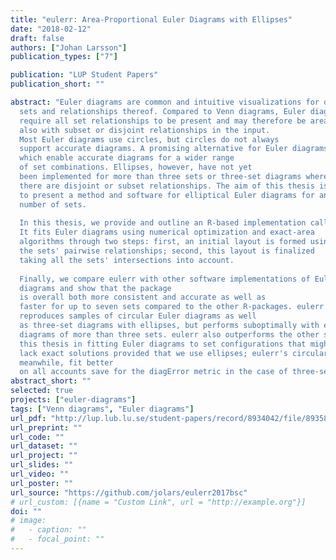 ```yaml
---
title: "eulerr: Area-Proportional Euler Diagrams with Ellipses"
date: "2018-02-12"
draft: false
authors: ["Johan Larsson"]
publication_types: ["7"]

publication: "LUP Student Papers"
publication_short: ""

abstract: "Euler diagrams are common and intuitive visualizations for data involving
  sets and relationships thereof. Compared to Venn diagrams, Euler diagrams do not
  require all set relationships to be present and may therefore be area-proportional
  also with subset or disjoint relationships in the input.
  Most Euler diagrams use circles, but circles do not always
  support accurate diagrams. A promising alternative for Euler diagrams is ellipses,
  which enable accurate diagrams for a wider range
  of set combinations. Ellipses, however, have not yet
  been implemented for more than three sets or three-set diagrams where
  there are disjoint or subset relationships. The aim of this thesis is
  to present a method and software for elliptical Euler diagrams for any
  number of sets.
  
  In this thesis, we provide and outline an R-based implementation called eulerr.
  It fits Euler diagrams using numerical optimization and exact-area
  algorithms through two steps: first, an initial layout is formed using
  the sets' pairwise relationships; second, this layout is finalized
  taking all the sets' intersections into account.
  
  Finally, we compare eulerr with other software implementations of Euler
  diagrams and show that the package
  is overall both more consistent and accurate as well as
  faster for up to seven sets compared to the other R-packages. eulerr perfectly
  reproduces samples of circular Euler diagrams as well
  as three-set diagrams with ellipses, but performs suboptimally with elliptical
  diagrams of more than three sets. eulerr also outperforms the other software tested in
  this thesis in fitting Euler diagrams to set configurations that might
  lack exact solutions provided that we use ellipses; eulerr's circular diagrams,
  meanwhile, fit better
  on all accounts save for the diagError metric in the case of three-set diagrams."
abstract_short: ""
selected: true
projects: ["euler-diagrams"]
tags: ["Venn diagrams", "Euler diagrams"]
url_pdf: "http://lup.lub.lu.se/student-papers/record/8934042/file/8935805.pdf"
url_preprint: ""
url_code: ""
url_dataset: ""
url_project: ""
url_slides: ""
url_video: ""
url_poster: ""
url_source: "https://github.com/jolars/eulerr2017bsc"
# url_custom: [{name = "Custom Link", url = "http://example.org"}]
doi: ""
# image:
#   - caption: ""
#   - focal_point: ""
---
```

